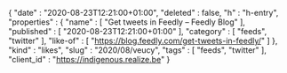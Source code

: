{
  "date" : "2020-08-23T12:21:00+01:00",
  "deleted" : false,
  "h" : "h-entry",
  "properties" : {
    "name" : [ "Get tweets in Feedly – Feedly Blog" ],
    "published" : [ "2020-08-23T12:21:00+01:00" ],
    "category" : [ "feeds", "twitter" ],
    "like-of" : [ "https://blog.feedly.com/get-tweets-in-feedly/" ]
  },
  "kind" : "likes",
  "slug" : "2020/08/veucy",
  "tags" : [ "feeds", "twitter" ],
  "client_id" : "https://indigenous.realize.be"
}
